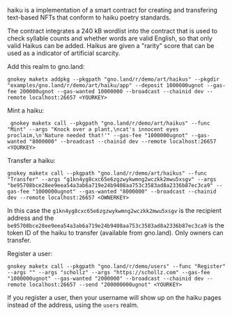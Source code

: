 haiku is a implementation of a smart contract for creating and transfering text-based NFTs that conform to haiku poetry standards. 

The contract integrates a 240 kB wordlist into the contract that is used to check syllable counts and whether words are valid English, so that only valid Haikus can be added. Haikus are given a "rarity" score that can be used as a indicator of artificial scarcity. 

Add this realm to gno.land:

    gnokey maketx addpkg --pkgpath "gno.land/r/demo/art/haikus" --pkgdir "examples/gno.land/r/demo/art/haiku/app" --deposit 1000000ugnot --gas-fee 200000ugnot --gas-wanted 10000000 --broadcast --chainid dev --remote localhost:26657 <YOURKEY>

Mint a haiku:

     gnokey maketx call --pkgpath "gno.land/r/demo/art/haikus" --func "Mint" --args "Knock over a plant,\ncat's innocent eyes proclaim,\n'Nature needed that!'" --gas-fee "1000000ugnot" --gas-wanted "8000000" --broadcast --chainid dev --remote localhost:26657  <YOURKEY>

Transfer a haiku:

    gnokey maketx call --pkgpath "gno.land/r/demo/art/haikus" --func "Transfer" --args "g1kn4yg8cxc65e6zgzwykwmng2wczkk2mwu5xsgv" --args "be95708bce28ee9eea54a3ab6a719e24b9408aa753c3583ad8a2336b87ec3ca9" --gas-fee "1000000ugnot" --gas-wanted "8000000" --broadcast --chainid dev --remote localhost:26657 <OWNERKEY>

In this case the `g1kn4yg8cxc65e6zgzwykwmng2wczkk2mwu5xsgv` is the recipient address and the `be95708bce28ee9eea54a3ab6a719e24b9408aa753c3583ad8a2336b87ec3ca9` is the token ID of the haiku to transfer (available from gno.land). Only owners can transfer.

Register a user:

    gnokey maketx call --pkgpath "gno.land/r/demo/users" --func "Register" --args "" --args "schollz" --args "https://schollz.com" --gas-fee "1000000ugnot" --gas-wanted "2000000" --broadcast --chainid dev --remote localhost:26657 --send "200000000ugnot" <YOURKEY>

If you register a user, then your username will show up on the haiku pages instead of the address, using the `users` realm.



